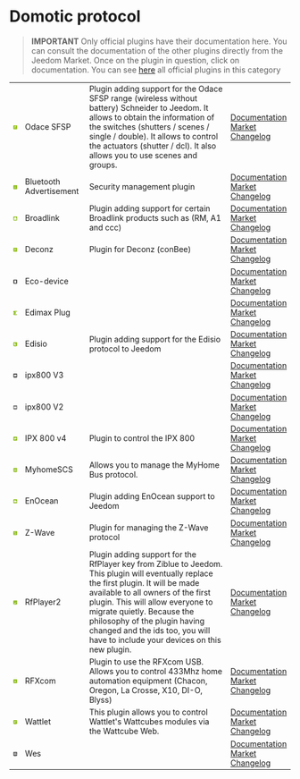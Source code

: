 
# Domotic protocol


>**IMPORTANT**
>Only official plugins have their documentation here. You can consult the documentation of the other plugins directly from the Jeedom Market. Once on the plugin in question, click on documentation.
>You can see [here](https://market.jeedom.com/index.php?v=d&p=market&type=plugin&categorie=automation+protocol) all official plugins in this category


| | | | |
|--- | --- | --- | ---|
|<img src="beagle/beagle_icon.png" class="pluginLogo" width="100" />|Odace SFSP|Plugin adding support for the Odace SFSP range (wireless without battery) Schneider to Jeedom. It allows to obtain the information of the switches (shutters / scenes / single / double). It allows to control the actuators (shutter / dcl). It also allows you to use scenes and groups.|[Documentation](beagle/index)<br/>[Market](https://market.jeedom.com/index.php?v=d&p=market_display&id=3917)<br/>[Changelog](beagle/changelog)|
|<img src="blea/blea_icon.png" class="pluginLogo" width="100" />|Bluetooth Advertisement|Security management plugin|[Documentation](blea/index)<br/>[Market](https://market.jeedom.com/index.php?v=d&p=market_display&id=2554)<br/>[Changelog](blea/changelog)|
|<img src="broadlink/broadlink_icon.png" class="pluginLogo" width="100" />|Broadlink|Plugin adding support for certain Broadlink products such as (RM, A1 and ccc)|[Documentation](broadlink/index)<br/>[Market](https://market.jeedom.com/index.php?v=d&p=market_display&id=2699)<br/>[Changelog](broadlink/changelog)|
|<img src="deconz/deconz_icon.png" class="pluginLogo" width="100" />|Deconz|Plugin for Deconz (conBee)|[Documentation](deconz/index)<br/>[Market](https://market.jeedom.com/index.php?v=d&p=market_display&id=3610)<br/>[Changelog](deconz/changelog)|
|<img src="ecodevice/ecodevice_icon.png" class="pluginLogo" width="100" />|Eco-device||[Documentation](ecodevice/index)<br/>[Market](https://market.jeedom.com/index.php?v=d&p=market_display&id=342)<br/>[Changelog](ecodevice/changelog)|
|<img src="edimaxplug/edimaxplug_icon.png" class="pluginLogo" width="100" />|Edimax Plug||[Documentation](edimaxplug/index)<br/>[Market](https://market.jeedom.com/index.php?v=d&p=market_display&id=2455)<br/>[Changelog](edimaxplug/changelog)|
|<img src="edisio/edisio_icon.png" class="pluginLogo" width="100" />|Edisio|Plugin adding support for the Edisio protocol to Jeedom|[Documentation](edisio/index)<br/>[Market](https://market.jeedom.com/index.php?v=d&p=market_display&id=1541)<br/>[Changelog](edisio/changelog)|
|<img src="ipx800/ipx800_icon.png" class="pluginLogo" width="100" />|ipx800 V3||[Documentation](ipx800/index)<br/>[Market](https://market.jeedom.com/index.php?v=d&p=market_display&id=344)<br/>[Changelog](ipx800/changelog)|
|<img src="ipx800v2/ipx800v2_icon.png" class="pluginLogo" width="100" />|ipx800 V2||[Documentation](ipx800v2/index)<br/>[Market](https://market.jeedom.com/index.php?v=d&p=market_display&id=1194)<br/>[Changelog](ipx800v2/changelog)|
|<img src="ipx800v4/ipx800v4_icon.png" class="pluginLogo" width="100" />|IPX 800 v4|Plugin to control the IPX 800|[Documentation](ipx800v4/index)<br/>[Market](https://market.jeedom.com/index.php?v=d&p=market_display&id=2046)<br/>[Changelog](ipx800v4/changelog)|
|<img src="myhomescs/myhomescs_icon.png" class="pluginLogo" width="100" />|MyhomeSCS|Allows you to manage the MyHome Bus protocol.|[Documentation](myhomescs/index)<br/>[Market](https://market.jeedom.com/index.php?v=d&p=market_display&id=3107)<br/>[Changelog](myhomescs/changelog)|
|<img src="openenocean/openenocean_icon.png" class="pluginLogo" width="100" />|EnOcean|Plugin adding EnOcean support to Jeedom|[Documentation](openenocean/index)<br/>[Market](https://market.jeedom.com/index.php?v=d&p=market_display&id=2622)<br/>[Changelog](openenocean/changelog)|
|<img src="openzwave/openzwave_icon.png" class="pluginLogo" width="100" />|Z-Wave|Plugin for managing the Z-Wave protocol|[Documentation](openzwave/index)<br/>[Market](https://market.jeedom.com/index.php?v=d&p=market_display&id=185)<br/>[Changelog](openzwave/changelog)|
|<img src="rfplayer2/rfplayer2_icon.png" class="pluginLogo" width="100" />|RfPlayer2|Plugin adding support for the RfPlayer key from Ziblue to Jeedom. This plugin will eventually replace the first plugin. It will be made available to all owners of the first plugin. This will allow everyone to migrate quietly. Because the philosophy of the plugin having changed and the ids too, you will have to include your devices on this new plugin.|[Documentation](rfplayer2/index)<br/>[Market](https://market.jeedom.com/index.php?v=d&p=market_display&id=3349)<br/>[Changelog](rfplayer2/changelog)|
|<img src="rfxcom/rfxcom_icon.png" class="pluginLogo" width="100" />|RFXcom|Plugin to use the RFXcom USB. Allows you to control 433Mhz home automation equipment (Chacon, Oregon, La Crosse, X10, DI-O, Blyss)|[Documentation](rfxcom/index)<br/>[Market](https://market.jeedom.com/index.php?v=d&p=market_display&id=52)<br/>[Changelog](rfxcom/changelog)|
|<img src="wattlet/wattlet_icon.png" class="pluginLogo" width="100" />|Wattlet|This plugin allows you to control Wattlet's Wattcubes modules via the Wattcube Web.|[Documentation](wattlet/index)<br/>[Market](https://market.jeedom.com/index.php?v=d&p=market_display&id=2600)<br/>[Changelog](wattlet/changelog)|
|<img src="wes/wes_icon.png" class="pluginLogo" width="100" />|Wes||[Documentation](wes/index)<br/>[Market](https://market.jeedom.com/index.php?v=d&p=market_display&id=1336)<br/>[Changelog](wes/changelog)|
